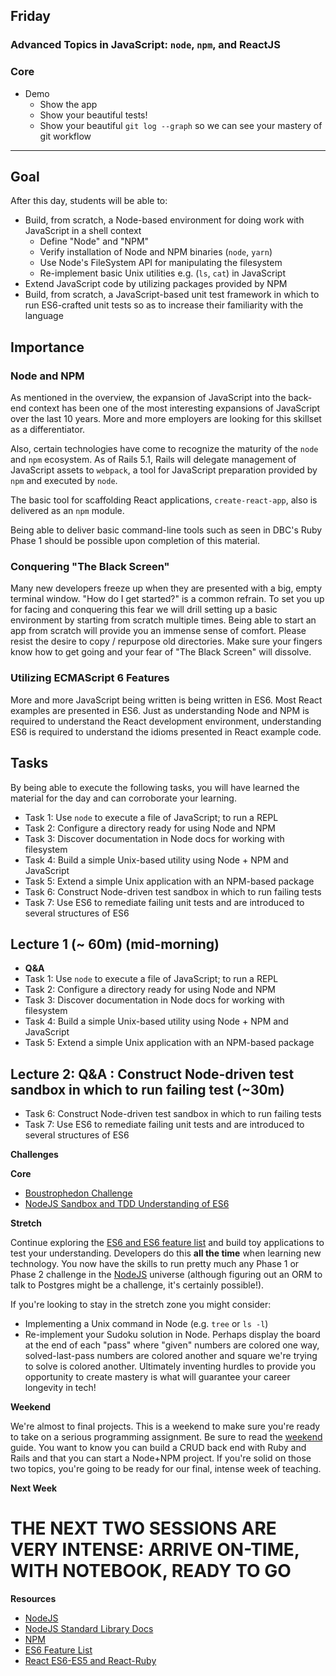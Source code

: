 ## Friday

### Advanced Topics in JavaScript: `node`, `npm`, and ReactJS

### Core

- Demo
  - Show the app
  - Show your beautiful tests!
  - Show your beautiful `git log --graph` so we can see your mastery of git workflow

----

## Goal

After this day, students will be able to:

* Build, from scratch, a Node-based environment for doing work with JavaScript in a shell context
  * Define "Node" and "NPM"
  * Verify installation of Node and NPM binaries (`node`, `yarn`)
  * Use Node's FileSystem API for manipulating the filesystem
  * Re-implement basic Unix utilities e.g. (`ls`, `cat`) in JavaScript
* Extend JavaScript code by utilizing packages provided by NPM
* Build, from scratch, a JavaScript-based unit test framework in which to
  run ES6-crafted unit tests so as to increase their familiarity with the
  language

## Importance

### Node and NPM

As mentioned in the overview, the expansion of JavaScript into the back-end
context has been one of the most interesting expansions of JavaScript over the
last 10 years. More and more employers are looking for this skillset as a
differentiator.

Also, certain technologies have come to recognize the maturity of the `node`
and `npm` ecosystem. As of Rails 5.1, Rails will delegate management of
JavaScript assets to `webpack`, a tool for JavaScript preparation provided by
`npm` and executed by `node`.

The basic tool for scaffolding React applications, `create-react-app`, also is
delivered as an `npm` module.

Being able to deliver basic command-line tools such as seen in DBC's Ruby Phase
1 should be possible upon completion of this material.

### Conquering "The Black Screen"

Many new developers freeze up when they are presented with a big, empty
terminal window. "How do I get started?" is a common refrain. To set you up for
facing and conquering this fear we will drill setting up a basic environment by
starting from scratch multiple times. Being able to start an app from scratch
will provide you an immense sense of comfort. Please resist the desire to copy
/ repurpose old directories. Make sure your fingers know how to get going and
your fear of "The Black Screen" will dissolve.

### Utilizing ECMAScript 6 Features

More and more JavaScript being written is being written in ES6. Most React
examples are presented in ES6. Just as understanding Node and NPM is required
to understand the React development environment, understanding ES6 is required
to understand the idioms presented in React example code.

## Tasks

By being able to execute the following tasks, you will have learned the
material for the day and can corroborate your learning.

* Task 1: Use `node` to execute a file of JavaScript; to run a REPL
* Task 2: Configure a directory ready for using Node and NPM
* Task 3: Discover documentation in Node docs for working with filesystem
* Task 4: Build a simple Unix-based utility using Node + NPM and JavaScript
* Task 5: Extend a simple Unix application with an NPM-based package
* Task 6: Construct Node-driven test sandbox in which to run failing tests
* Task 7: Use ES6 to remediate failing unit tests and are introduced to several structures of ES6

## Lecture 1 (~ 60m) (mid-morning)

* **Q&A**
* Task 1: Use `node` to execute a file of JavaScript; to run a REPL
* Task 2: Configure a directory ready for using Node and NPM
* Task 3: Discover documentation in Node docs for working with filesystem
* Task 4: Build a simple Unix-based utility using Node + NPM and JavaScript
* Task 5: Extend a simple Unix application with an NPM-based package

## Lecture 2: Q&amp;A : Construct Node-driven test sandbox in which to run failing test (~30m)

* Task 6: Construct Node-driven test sandbox in which to run failing tests
* Task 7: Use ES6 to remediate failing unit tests and are introduced to several structures of ES6

**Challenges**

**Core**

* [Boustrophedon Challenge](../../../../boustrophedon-challenge)
* [NodeJS Sandbox and TDD Understanding of ES6](../../../../nodejs-sandbox-and-tdd-es6-model-challenge)

**Stretch**

Continue exploring the [ES6 and ES6 feature list][es6f] and build toy
applications to test your understanding. Developers do this **all the time**
when learning new technology. You now have the skills to run pretty much any
Phase 1 or Phase 2 challenge in the [NodeJS][] universe (although figuring out
an ORM to talk to Postgres might be a challenge, it's certainly possible!).

If you're looking to stay in the stretch zone you might consider:

* Implementing a Unix command in Node (e.g. `tree` or `ls -l`)
* Re-implement your Sudoku solution in Node. Perhaps display the board at the
  end of each "pass" where "given" numbers are colored one way,
  solved-last-pass numbers are colored another and square we're trying to solve
  is colored another. Ultimately inventing hurdles to provide you opportunity
  to create mastery is what will guarantee your career longevity in tech!

**Weekend**

We're almost to final projects. This is a weekend to make sure you're ready to
take on a serious programming assignment. Be sure to read the
[weekend](./weekend.md) guide. You want to know you can build a CRUD back end
with Ruby and Rails and that you can start a Node+NPM project. If you're solid
on those two topics, you're going to be ready for our final, intense week of
teaching.

**Next Week**

# THE NEXT TWO SESSIONS ARE VERY INTENSE: ARRIVE ON-TIME, WITH NOTEBOOK, READY TO GO

**Resources**

* [NodeJS][]
* [NodeJS Standard Library Docs][Node Stdlib]
* [NPM][]
* [ES6 Feature List][es6f]
* [React ES6-ES5 and React-Ruby](http://panw.weebly.com/programming/translation-for-react-es5-es6-and-if-react-was-in-ruby)

[NodeJS]: http://nodejs.org
[NPM]: https://www.npmjs.com
[Node Stdlib]: https://nodejs.org/dist/latest-v7.x/docs/api/
[es6f]: http://es6-features.org
[ECMAScript 6]: https://en.wikipedia.org/wiki/ECMAScript
